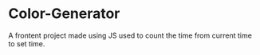 # Color-Generator
A frontent project made using JS used to count the time from current time to set time.
